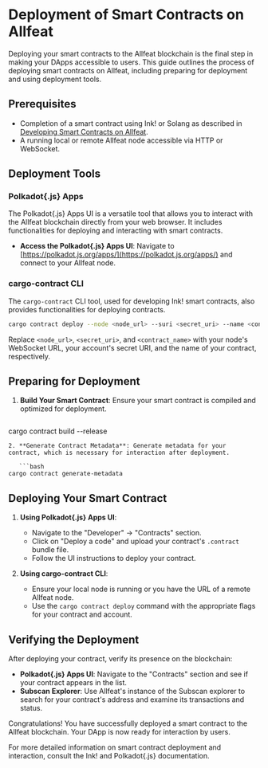 # Deployment of Smart Contracts on Allfeat

Deploying your smart contracts to the Allfeat blockchain is the final step in making your DApps accessible to users. This guide outlines the process of deploying smart contracts on Allfeat, including preparing for deployment and using deployment tools.

## Prerequisites

- Completion of a smart contract using Ink! or Solang as described in [Developing Smart Contracts on Allfeat](developing.md).
- A running local or remote Allfeat node accessible via HTTP or WebSocket.

## Deployment Tools

### Polkadot{.js} Apps

The Polkadot{.js} Apps UI is a versatile tool that allows you to interact with the Allfeat blockchain directly from your web browser. It includes functionalities for deploying and interacting with smart contracts.

- **Access the Polkadot{.js} Apps UI**: Navigate to [https://polkadot.js.org/apps/](https://polkadot.js.org/apps/) and connect to your Allfeat node.

### cargo-contract CLI

The `cargo-contract` CLI tool, used for developing Ink! smart contracts, also provides functionalities for deploying contracts.

```bash
cargo contract deploy --node <node_url> --suri <secret_uri> --name <contract_name>
```
Replace `<node_url>`, `<secret_uri>`, and `<contract_name>` with your node's WebSocket URL, your account's secret URI, and the name of your contract, respectively.

## Preparing for Deployment

1. **Build Your Smart Contract**: Ensure your smart contract is compiled and optimized for deployment.

   ```bash
cargo contract build --release
```
2. **Generate Contract Metadata**: Generate metadata for your contract, which is necessary for interaction after deployment.

   ```bash
cargo contract generate-metadata
```
## Deploying Your Smart Contract

1. **Using Polkadot{.js} Apps UI**: 
   - Navigate to the "Developer" -> "Contracts" section.
   - Click on "Deploy a code" and upload your contract's `.contract` bundle file.
   - Follow the UI instructions to deploy your contract.

2. **Using cargo-contract CLI**:
   - Ensure your local node is running or you have the URL of a remote Allfeat node.
   - Use the `cargo contract deploy` command with the appropriate flags for your contract and account.

## Verifying the Deployment

After deploying your contract, verify its presence on the blockchain:

- **Polkadot{.js} Apps UI**: Navigate to the "Contracts" section and see if your contract appears in the list.
- **Subscan Explorer**: Use Allfeat's instance of the Subscan explorer to search for your contract's address and examine its transactions and status.

Congratulations! You have successfully deployed a smart contract to the Allfeat blockchain. Your DApp is now ready for interaction by users.

For more detailed information on smart contract deployment and interaction, consult the Ink! and Polkadot{.js} documentation.

